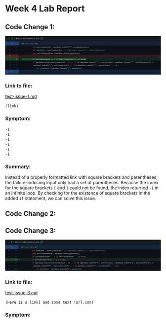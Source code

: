 # Week 4 Lab Report

## Code Change 1:

![1-1](codechange1-1.png)

### Link to file: 
[test-issue-1.md](https://github.com/idonotknowwhatiamdoing/markdown-parse/blob/bfe7abee1421bcb19304fc2b560400433a221c66/test-issue-1.md)
```
(link)
```

### Symptom: 
```
-1
-1
-1
-1
-1
-1
```

### Summary:
Instead of a properly formatted link with square brackets and parentheses, the failure-inducing input only had a set of parentheses. Because the index for the square brackets ```[``` and ```]``` could not be found, the index returned ```-1``` in an infinite loop. By checking for the existence of square brackets in the added ```if``` statement, we can solve this issue. 

## Code Change 2: 

## Code Change 3: 

![3-1](codechange3-1.png)

### Link to file: 
[test-issue-3.md](https://github.com/idonotknowwhatiamdoing/markdown-parse/blob/bfe7abee1421bcb19304fc2b560400433a221c66/test-issue-3.md)
```
[Here is a link] and some text (url.com)
```
### Symptom: 
```

```
